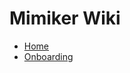 # Mimiker Wiki

- [Home](https://github.com/cahirwpz/mimiker/wiki)
- [Onboarding](https://github.com/cahirwpz/mimiker/wiki/onboarding.md)
